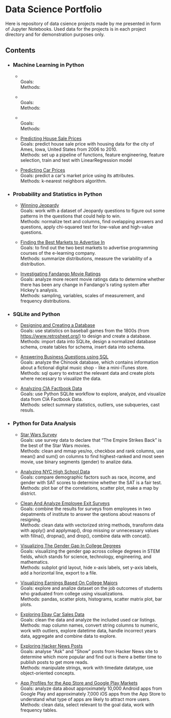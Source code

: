 # Data Science Portfolio

Here is repository of data csience projects made by me presented in form of Jupyter Notebooks. Used data for the projects is in each project directory and for demonstration purposes only.

## Contents

- ### Machine Learning in Python

    - []()\
    Goals: \
    Methods: 
    
    - []()\
    Goals: \
    Methods: 

    - []()\
    Goals: \
    Methods: 

    - [Predicting House Sale Prices](https://github.com/liudmylaru/data-science-portfolio/blob/master/16_predict_house_sale_prices/house_sale_prices.ipynb)\
    Goals: predict house sale price with housing data for the city of Ames, Iowa, United States from 2006 to 2010.\
    Methods: set up a pipeline of functions, feature engineering, feature selection, train and test with LinearRegression model

    - [Predicting Car Prices](https://github.com/liudmylaru/data-science-portfolio/blob/master/15_predict_car_prices/car_prices.ipynb)\
    Goals: predict a car's market price using its attributes.\
    Methods: k-nearest neighbors algorithm.

- ### Probability and Statistics in Python

    - [Winning Jeopardy](https://github.com/liudmylaru/data-science-portfolio/blob/master/14_winning_jeopardy/winning_jeopardy.ipynb)\
    Goals: work with a dataset of Jeopardy questions to figure out some patterns in the questions that could help to win.\
    Methods: normalize text and columns, find ovelapping answers and questions, apply chi-squared test for low-value and high-value questions.
    
    - [Finding the Best Markets to Advertise In](https://github.com/liudmylaru/data-science-portfolio/blob/master/13_find_best_markets_to_advertise_in/best_markets.ipynb)\
    Goals: to find out the two best markets to advertise programming courses of the e-learning company.\
    Methods: summarize distributions, measure the variability of a distribution.

    - [Investigating Fandango Movie Ratings](https://github.com/liudmylaru/data-science-portfolio/blob/master/12_fandango_movie_ratings/movie_ratings.ipynb)\
    Goals: analyze more recent movie ratings data to determine whether there has been any change in Fandango's rating system after Hickey's analysis.\
    Methods: sampling, variables, scales of measurement, and frequency distributions. 

- ### SQLite and Python

    - [Designing and Creating a Database](https://github.com/liudmylaru/data-science-portfolio/blob/master/11_design_create_batabase/create_db.ipynb)\
    Goals: use statistics on baseball games from the 1800s (from https://www.retrosheet.org/) to design and create a database.\
    Methods: import data into SQLite, design a normalized database schema, create tables for schema, insert data into schema.

    - [Answering Business Questions using SQL](https://github.com/liudmylaru/data-science-portfolio/blob/master/10_%20answer_business_questions_with_sql/%20business_q_a_with_sql.ipynb)\
    Goals: analyze the Chinook database, which contains information about a fictional digital music shop - like a mini-iTunes store.\
    Methods: sql query to extract the relevant data and create plots where necessary to visualize the data.

    - [Analyzing CIA Factbook Data](https://github.com/liudmylaru/data-science-portfolio/blob/master/09_analys_cia_factbook_with_sqlite/cia_factbook_with_sqlite.ipynb)\
    Goals: use Python SQLite workflow to explore, analyze, and visualize data from CIA Factbook Data.\
    Methods: select summary statistics, outliers, use subqueries, cast resuls.

- ### Python for Data Analysis

    - [Star Wars Survey](https://github.com/liudmylaru/data-science-portfolio/blob/master/08_star_wars_survey/star_wars_survey.ipynb)\
    Goals: use survey data to declare that “The Empire Strikes Back” is the best of the Star Wars movies.\
    Methods: clean and mmap yes/no, checkbox and rank columns, use mean() and sum() on columns to find highest-ranked and most seen movie, use binary segments (gender) to analize data.

    - [Analyzing NYC High School Data](https://github.com/liudmylaru/data-science-portfolio/blob/master/07_nyc_high_school_data/nyc_high_schools.ipynb)\
    Goals: compare demographic factors such as race, income, and gender with SAT scores to determine whether the SAT is a fair test.\
    Methods: plot bar of the correlations, scatter plot, make a map by district. 

    - [Clean And Analyze Employee Exit Surveys](https://github.com/liudmylaru/data-science-portfolio/blob/master/06_%20clean_employee_exit_surveys/clean_exit_surveys.ipynb)\
    Goals: combine the results for surveys from employees in two depatments of institute to answer the qestions about reasons of resigning.\
    Methods: clean data with vectorized string methods, transform data with apply() and applymap(), drop missing or unnecessary values with fillna(), dropna(), and drop(), combine data with concat().

    - [Visualizing The Gender Gap In College Degrees](https://github.com/liudmylaru/data-science-portfolio/blob/master/05_visualize_gender_gap_in_degree/gender_gap.ipynb)\
    Goals: visualizing the gender gap across college degrees in STEM fields, which stands for science, technology, engineering, and mathematics.\
    Methods: subplot grid layout, hide x-axis labels, set y-axis labels, add a horizontal line, export to a file.
    
    - [Visualizing Earnings Based On College Majors](https://github.com/liudmylaru/data-science-portfolio/blob/master/04_visualize_salaries_after_college/salaries_after_college.ipynb)\
    Goals: explore and analize dataset on the job outcomes of students who graduated from college using visualizations.\
    Methods: pandas, scatter plots, histograms, scatter matrix plot, bar plots.

    - [Exploring Ebay Car Sales Data](https://github.com/liudmylaru/data-science-portfolio/blob/master/03_clean_data_used_cars/used_cars.ipynb)\
    Goals: clean the data and analyze the included used car listings.\
    Methods: map column names, convert string columns to numeric, work with outliers, explore datetime data, handle incorrect years data, aggregate and combine data to explore.
    
    - [Exploring Hacker News Posts](https://github.com/liudmylaru/data-science-portfolio/blob/master/02_hacker_news/hacker_news.ipynb)\
    Goals: analyse "Ask" and "Show" posts from Hacker News site to determine which more popular and find out is there a better time to publish posts to get more reads.\
    Methods: manipulate strings, work with timedate datatype, use object-oriented concepts.
    
    - [App Profiles for the App Store and Google Play Markets](https://github.com/liudmylaru/data-science-portfolio/blob/master/01_mobile_app_profiles/mob_apps.ipynb)\
    Goals: analyze data about approximately 10,000 Android apps from Google Play and approximately 7,000 iOS apps from the App Store to understand what type of apps are likely to attract more users.\
    Methods: clean data, select relevant to the goal data, work with frequency tables.
